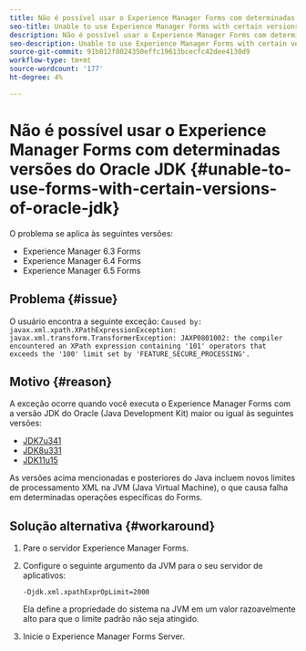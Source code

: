 ```yaml
---
title: Não é possível usar o Experience Manager Forms com determinadas versões do Oracle JDK
seo-title: Unable to use Experience Manager Forms with certain versions of Oracle JDK
description: Não é possível usar o Experience Manager Forms com determinadas versões do Oracle JDK
seo-description: Unable to use Experience Manager Forms with certain versions of Oracle JDK
source-git-commit: 91b012f8024350effc19613bcecfc42dee4130d9
workflow-type: tm+mt
source-wordcount: '177'
ht-degree: 4%

---
```


# Não é possível usar o Experience Manager Forms com determinadas versões do Oracle JDK {#unable-to-use-forms-with-certain-versions-of-oracle-jdk}

O problema se aplica às seguintes versões:

* Experience Manager 6.3 Forms
* Experience Manager 6.4 Forms
* Experience Manager 6.5 Forms

## Problema {#issue}

O usuário encontra a seguinte exceção:
`Caused by: javax.xml.xpath.XPathExpressionException: javax.xml.transform.TransformerException: JAXP0801002: the compiler encountered an XPath expression containing '101' operators that exceeds the '100' limit set by 'FEATURE_SECURE_PROCESSING'.`

## Motivo {#reason}

A exceção ocorre quando você executa o Experience Manager Forms com a versão JDK do Oracle (Java Development Kit) maior ou igual às seguintes versões:

* [JDK7u341](https://www.oracle.com/java/technologies/javase/7u341-relnotes.html)
* [JDK8u331](https://www.oracle.com/java/technologies/javase/8u331-relnotes.html)
* [JDK11u15](https://www.oracle.com/java/technologies/javase/11-0-15-relnotes.html)

As versões acima mencionadas e posteriores do Java incluem novos limites de processamento XML na JVM (Java Virtual Machine), o que causa falha em determinadas operações específicas do Forms.

## Solução alternativa {#workaround}

1. Pare o servidor Experience Manager Forms.
1. Configure o seguinte argumento da JVM para o seu servidor de aplicativos:

   `-Djdk.xml.xpathExprOpLimit=2000`

   Ela define a propriedade do sistema na JVM em um valor razoavelmente alto para que o limite padrão não seja atingido.

1. Inicie o Experience Manager Forms Server.
